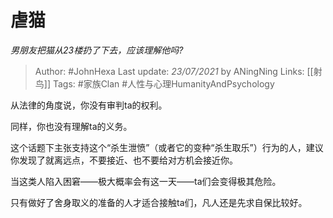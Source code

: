 # 虐猫
*男朋友把猫从23楼扔了下去，应该理解他吗?*

> Author: #JohnHexa
Last update: *23/07/2021* by ANingNing
Links: [[射鸟]]
Tags: #家族Clan #人性与心理HumanityAndPsychology 

 
从法律的角度说，你没有审判ta的权利。

同样，你也没有理解ta的义务。

这个话题下主张支持这个“杀生泄愤”（或者它的变种“杀生取乐”）行为的人，建议你发现了就离远点，不要接近、也不要给对方机会接近你。

当这类人陷入困窘——极大概率会有这一天——ta们会变得极其危险。

只有做好了舍身取义的准备的人才适合接触ta们，凡人还是先求自保比较好。



